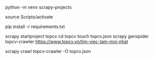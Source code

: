 python -m venv scrapy-projects

<!-- source bin/activate -->

source Scripts/activate

pip install -r requirements.txt

<!--  -->

scrapy startproject topcv
cd topcv
touch topcv.json
scrapy genspider topcv-crawler https://www.topcv.vn/tim-viec-lam-moi-nhat

<!--  -->

scrapy crawl topcv-crawler -O topcv.json

